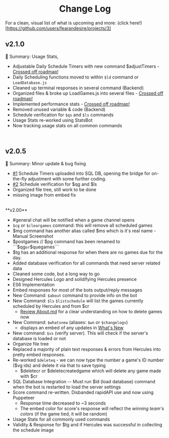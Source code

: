 <h1 align="center"><b>Change Log</b></h1>

For a clean, visual list of what is upcoming and more: (click here!)[https://github.com/users/fearandesire/projects/3]

## v2.1.0 ##

📝 Summary: Usage Stats, 

- Adjustable Daily Schedule Timers with new command $adjustTimers - [Crossed off roadmap!](https://github.com/fearandesire/Hercules/issues/4)
- Daily Scheduling functions moved to within ```$ld``` command or ```LoadDatabase.js```
- Cleaned up terminal responses in several command (Backend)
- Organized files & broke up LoadGames.js into several files - [Crossed off roadmap!](https://github.com/fearandesire/Hercules/issues/6)
- Implemented performance stats - [Crossed off roadmap!](https://github.com/fearandesire/Hercules/issues/3)
- Removed unused variable & code (Backend)
- Schedule verification for ```$qs``` and ```$ls``` commands
- Usage Stats re-worked using StatsBot
 - Now tracking usage stats on all common commands

<br/>

## v2.0.5 ## 

📝 Summary: Minor update & bug fixing

- [#1](https://github.com/fearandesire/Hercules/issues/1) Schedule Timers uploaded into SQL DB, opening the bridge for on-the-fly adjustment with some further coding.
- [#2](https://github.com/fearandesire/Hercules/issues/2) Schedule verification for $qg and $ls
- Organized file tree, still work to be done
- missing image from embed fix


<br/>
**v2.00**

- #general chat will be notified when a game channel opens
- ```$cg``` or ```$cleargames``` command: this will remove all scheduled games
- $mg command has another alias called $ms which is it's real name - Manual Screenshot
- $postgames // $pg command has been renamed to ```$qg``` or ```$quegames```
- $tg has an additional response for when there are no games due for the day.
- Added database verification for all commands that need server related data
- Cleaned some code, but a long way to go
- Designed Hercules Logo and solidifying Hercules presence
- ES6 Implementation
- Embed responses for most of the bots output/reply messages
- New Command: ```$about``` command to provide info on the bot
- New Command: ```$ls```  ```$listschedule``` will list the games currently scheduled by Hercules and from $cr
    - [Review About.md](About.md) for a clear understanding on how to delete games now
- New Command: ```$whatsnew``` (aliases: ```$wn``` or ```$changelogs```)
    - displays an embed of any updates in [What's New](WhatsNew.md)
- New command: ```$vs``` (verify server). This will check if the server's database is loaded or not
- Organize file tree
- Replaced a majority of plain text responses & errors from Hercules into pretty embed responses.
- Re-worked ```$deleteq``` - we can now type the number a game's ID number ($vg ids) and delete it via that to save typing
    - $deletecr or $deletecreatedgame which will delete any game made with $cr
- SQL Database Integration -- Must run $ld (load database) command when the bot is restarted to load the server settings
- Score command re-written. Disbanded rapidAPI use and now using Puppeteer
    - Response time decreased to ~3 seconds
    - The embed color for score's response will reflect the *winning team's colors* (if the game tied, it will be random)
- Usage Stats for all commonly used commands
- Validity & Response for $tg and if Hercules was successful in collecting the schedule image